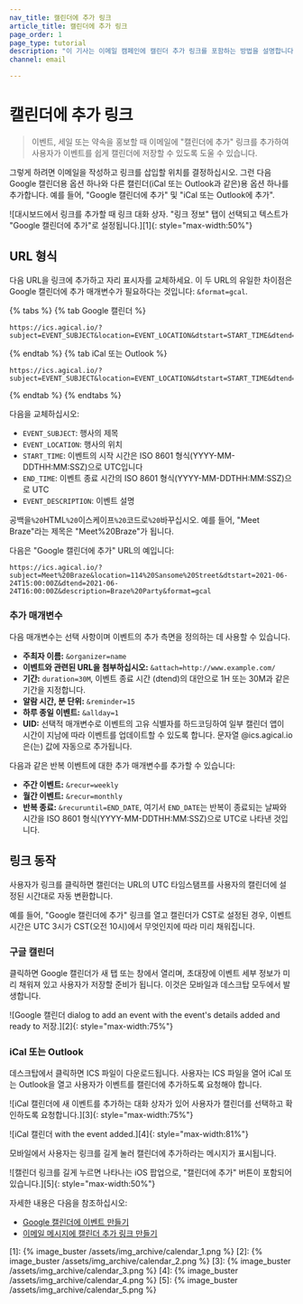 ```yaml
---
nav_title: 캘린더에 추가 링크
article_title: 캘린더에 추가 링크
page_order: 1
page_type: tutorial
description: "이 기사는 이메일 캠페인에 캘린더 추가 링크를 포함하는 방법을 설명합니다."
channel: email

---
```


# 캘린더에 추가 링크

> 이벤트, 세일 또는 약속을 홍보할 때 이메일에 "캘린더에 추가" 링크를 추가하여 사용자가 이벤트를 쉽게 캘린더에 저장할 수 있도록 도울 수 있습니다.

그렇게 하려면 이메일을 작성하고 링크를 삽입할 위치를 결정하십시오. 그런 다음 Google 캘린더용 옵션 하나와 다른 캘린더(iCal 또는 Outlook과 같은)용 옵션 하나를 추가합니다. 예를 들어, "Google 캘린더에 추가" 및 "iCal 또는 Outlook에 추가".

![대시보드에서 링크를 추가할 때 링크 대화 상자. "링크 정보" 탭이 선택되고 텍스트가 "Google 캘린더에 추가"로 설정됩니다.][1]{: style="max-width:50%"}

## URL 형식

다음 URL을 링크에 추가하고 자리 표시자를 교체하세요. 이 두 URL의 유일한 차이점은 Google 캘린더에 추가 매개변수가 필요하다는 것입니다: `&format=gcal`.

{% tabs %}
{% tab Google 캘린더 %}

```
https://ics.agical.io/?subject=EVENT_SUBJECT&location=EVENT_LOCATION&dtstart=START_TIME&dtend=END_TIME&description=EVENT_DESCRIPTION&format=gcal
```

{% endtab %}
{% tab iCal 또는 Outlook %}

```
https://ics.agical.io/?subject=EVENT_SUBJECT&location=EVENT_LOCATION&dtstart=START_TIME&dtend=END_TIME&description=EVENT_DESCRIPTION
```

{% endtab %}
{% endtabs %}

다음을 교체하십시오:

- `EVENT_SUBJECT`: 행사의 제목
- `EVENT_LOCATION`: 행사의 위치
- `START_TIME`: 이벤트의 시작 시간은 ISO 8601 형식(YYYY-MM-DDTHH:MM:SSZ)으로 UTC입니다
- `END_TIME`: 이벤트 종료 시간의 ISO 8601 형식(YYYY-MM-DDTHH:MM:SSZ)으로 UTC
- `EVENT_DESCRIPTION`: 이벤트 설명

공백을`%20`HTML`%20`이스케이프`%20`코드로`%20`바꾸십시오. 예를 들어, "Meet Braze"라는 제목은 "Meet%20Braze"가 됩니다.

다음은 "Google 캘린더에 추가" URL의 예입니다:

```
https://ics.agical.io/?subject=Meet%20Braze&location=114%20Sansome%20Street&dtstart=2021-06-24T15:00:00Z&dtend=2021-06-24T16:00:00Z&description=Braze%20Party&format=gcal
```

### 추가 매개변수

다음 매개변수는 선택 사항이며 이벤트의 추가 측면을 정의하는 데 사용할 수 있습니다.

- **주최자 이름:** `&organizer=name`
- **이벤트와 관련된 URL을 첨부하십시오:** `&attach=http://www.example.com/`
- **기간:** `duration=30M`, 이벤트 종료 시간 (dtend)의 대안으로 1H 또는 30M과 같은 기간을 지정합니다.
- **알람 시간, 분 단위:** `&reminder=15`
- **하루 종일 이벤트:** `&allday=1`
- **UID:** 선택적 매개변수로 이벤트의 고유 식별자를 하드코딩하여 일부 캘린더 앱이 시간이 지남에 따라 이벤트를 업데이트할 수 있도록 합니다. 문자열 @ics.agical.io 은(는) 값에 자동으로 추가됩니다.

다음과 같은 반복 이벤트에 대한 추가 매개변수를 추가할 수 있습니다:
- **주간 이벤트:** `&recur=weekly`
- **월간 이벤트:** `&recur=monthly`
- **반복 종료:** `&recuruntil=END_DATE`, 여기서 `END_DATE`는 반복이 종료되는 날짜와 시간을 ISO 8601 형식(YYYY-MM-DDTHH:MM:SSZ)으로 UTC로 나타낸 것입니다.

## 링크 동작

사용자가 링크를 클릭하면 캘린더는 URL의 UTC 타임스탬프를 사용자의 캘린더에 설정된 시간대로 자동 변환합니다.

예를 들어, "Google 캘린더에 추가" 링크를 열고 캘린더가 CST로 설정된 경우, 이벤트 시간은 UTC 3시가 CST(오전 10시)에서 무엇인지에 따라 미리 채워집니다.

### 구글 캘린더

클릭하면 Google 캘린더가 새 탭 또는 창에서 열리며, 초대장에 이벤트 세부 정보가 미리 채워져 있고 사용자가 저장할 준비가 됩니다. 이것은 모바일과 데스크탑 모두에서 발생합니다.

![Google 캘린더 dialog to add an event with the event's details added and ready to 저장.][2]{: style="max-width:75%"}

### iCal 또는 Outlook

데스크탑에서 클릭하면 ICS 파일이 다운로드됩니다. 사용자는 ICS 파일을 열어 iCal 또는 Outlook을 열고 사용자가 이벤트를 캘린더에 추가하도록 요청해야 합니다.

![iCal 캘린더에 새 이벤트를 추가하는 대화 상자가 있어 사용자가 캘린더를 선택하고 확인하도록 요청합니다.][3]{: style="max-width:75%"}

![iCal 캘린더 with the event added.][4]{: style="max-width:81%"}

모바일에서 사용자는 링크를 길게 눌러 캘린더에 추가하라는 메시지가 표시됩니다.

![캘린더 링크를 길게 누르면 나타나는 iOS 팝업으로, "캘린더에 추가" 버튼이 포함되어 있습니다.][5]{: style="max-width:50%"}

자세한 내용은 다음을 참조하십시오:
* [Google 캘린더에 이벤트 만들기](https://developers.google.com/calendar/api/guides/create-events)
* [이메일 메시지에 캘린더 추가 링크 만들기](https://support.microsoft.com/en-us/office/create-an-add-to-calendar-link-in-an-email-message-34f8ea28-322a-4867-b423-2998f9634e59)


[1]: {% image_buster /assets/img_archive/calendar_1.png %}
[2]: {% image_buster /assets/img_archive/calendar_2.png %}
[3]: {% image_buster /assets/img_archive/calendar_3.png %}
[4]: {% image_buster /assets/img_archive/calendar_4.png %}
[5]: {% image_buster /assets/img_archive/calendar_5.png %}